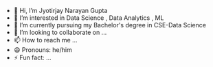 - 👋 Hi, I’m Jyotirjay Narayan Gupta 
- 👀 I’m interested in Data Science , Data Analytics , ML
- 🌱 I’m currently pursuing my Bachelor's degree in CSE-Data Science
- 💞️ I’m looking to collaborate on ...
- 📫 How to reach me ...
- 😄 Pronouns: he/him
- ⚡ Fun fact: ...

<!---
Jyotirjay37/Jyotirjay37 is a ✨ special ✨ repository because its `README.md` (this file) appears on your GitHub profile.
You can click the Preview link to take a look at your changes.
--->
